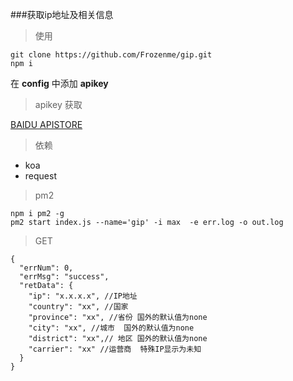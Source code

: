 ###获取ip地址及相关信息
> 使用

```
git clone https://github.com/Frozenme/gip.git
npm i
```
在 **config** 中添加 **apikey**

> apikey 获取

[BAIDU APISTORE](http://apistore.baidu.com/apiworks/servicedetail/114.html)

> 依赖

* koa
* request

> pm2

```
npm i pm2 -g
pm2 start index.js --name='gip' -i max  -e err.log -o out.log
```

> GET

```
{
  "errNum": 0,
  "errMsg": "success",
  "retData": {
    "ip": "x.x.x.x", //IP地址
    "country": "xx", //国家
    "province": "xx", //省份 国外的默认值为none
    "city": "xx", //城市  国外的默认值为none
    "district": "xx",// 地区 国外的默认值为none
    "carrier": "xx" //运营商  特殊IP显示为未知
  }
}
```
